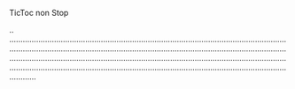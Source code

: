 TicToc non Stop

..
............................................................................................................................................................................................................................................................................................................................................................................................................................................................................................................................